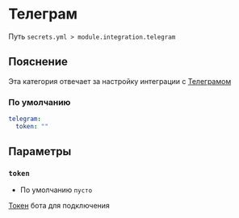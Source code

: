 # Телеграм
Путь `secrets.yml > module.integration.telegram`

## Пояснение
Эта категория отвечает за настройку интеграции с [Телеграмом](/en/config/module/integration/telegram/)

### По умолчанию
```yaml
telegram:
  token: ""
```

## Параметры

### `token`
- По умолчанию `пусто`

[Токен](https://core.telegram.org/bots/faq#how-do-i-create-a-bot) бота для подключения


